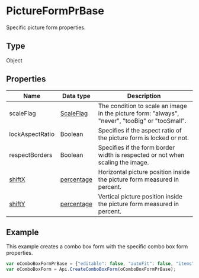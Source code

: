 # PictureFormPrBase

Specific picture form properties.

## Type

Object

## Properties

| **Name**  | **Data type** | **Description** |
| ------------- | ------------- | ------------- |
| scaleFlag | [ScaleFlag](./ScaleFlag.md) | The condition to scale an image in the picture form: "always", "never", "tooBig" or "tooSmall". |
| lockAspectRatio | Boolean | Specifies if the aspect ratio of the picture form is locked or not. |
| respectBorders | Boolean | Specifies if the form border width is respected or not when scaling the image. |
| [shiftX](../Word/ApiPictureForm/Properties/shiftX.md) | [percentage](./percentage.md) | Horizontal picture position inside the picture form measured in percent. |
| [shiftY](../Word/ApiPictureForm/Properties/shiftY.md) | [percentage](./percentage.md) | Vertical picture position inside the picture form measured in percent. |

## Example

This example creates a combo box form with the specific combo box form properties.

```javascript
var oComboBoxFormPrBase = {"editable": false, "autoFit": false, "items": ["Latvia", "USA", "UK"]};
var oComboBoxForm = Api.CreateComboBoxForm(oComboBoxFormPrBase);
```